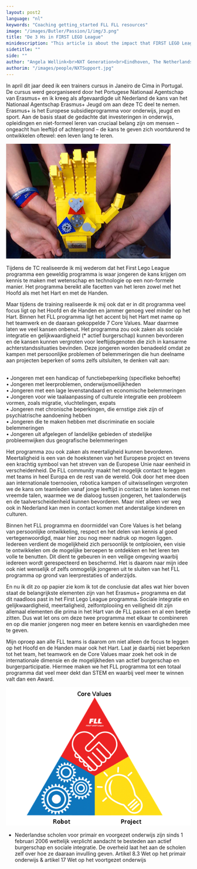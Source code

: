 ```yaml
---
layout: post2
language: "nl"
keywords: "Coaching getting_started FLL FLL resources"
image: "/images/Butler/Passion/1/img/3.png"
title: "De 3 Hs in FIRST LEGO League"
minidescription: "This article is about the impact that FIRST LEGO League can have on a team if you look beyond the awards and STEM, and embrace its international dimension and its possibilities for active citizenship."
sidetitle: ""
side: ""
author: "Angela Wellink<br>NXT Generation<br>Eindhoven, The Netherlands"
authorim: "/images/people/NXTSupport.jpg"
---
```


In april dit jaar deed ik een trainers cursus in Janeiro de Cima in Portugal. De cursus werd georganiseerd door het Portugese Nationaal Agentschap van Erasmus+ en ik kreeg als afgevaardigde uit Nederland de kans van het Nationaal Agentschap Erasmus+ Jeugd om aan deze TC deel te nemen. 
Erasmus+ is het Europese subsidieprogramma voor onderwijs, jeugd en sport. Aan de basis staat de gedachte dat investeringen in onderwijs, opleidingen en niet-formeel leren van cruciaal belang zijn om mensen – ongeacht hun leeftijd of achtergrond – de kans te geven zich voortdurend te ontwikkelen oftewel: een leven lang te leren.

![](/images/coachcorner/trophy.png)

Tijdens de TC realiseerde ik mij wederom dat het First Lego League programma een geweldig programma  is waar jongeren de kans krijgen om kennis te maken met wetenschap en technologie op een non-formele manier. Het programma bereikt alle facetten van het leren zowel met het Hoofd als met het Hart en met de Handen.

Maar tijdens de training realiseerde ik mij ook dat er in dit programma veel focus ligt op het Hoofd en de Handen en jammer genoeg veel minder op  het Hart. Binnen het FLL programma ligt het accent bij het Hart met name op het teamwerk en de daaraan gekoppelde 7 Core Values. Maar daarmee laten we veel kansen onbenut. Het programma zou ook zaken als sociale integratie en gelijkwaardigheid (* actief burgerschap) kunnen bevorderen en de kansen kunnen vergroten voor leeftijdsgenoten die zich in kansarme achterstandssituaties bevinden. Deze jongeren worden benadeeld omdat ze kampen met persoonlijke problemen of belemmeringen die hun deelname aan projecten beperken of soms zelfs uitsluiten,  te denken valt aan:
 <br> <br>

•	Jongeren met een handicap of functiebeperking (specifieke behoefte) <br>
•	Jongeren met leerproblemen, onderwijsmoeilijkheden <br>
•	Jongeren met een lage levenstandaard en economische belemmeringen <br>
•	Jongeren voor wie taalaanpassing of culturele integratie een probleem vormen, zoals migratie, vluchtelingen, expats <br>
•	Jongeren met chronische beperkingen,  die ernstige ziek zijn of psychiatrische aandoening hebben <br>
•	Jongeren die te maken hebben met discriminatie en sociale belemmeringen <br>
•	Jongeren uit afgelegen of landelijke gebieden of stedelijke probleemwijken dus geografische belemmeringen <br>
 
Het programma zou ook zaken als meertaligheid kunnen bevorderen. 
Meertaligheid is een van de hoekstenen van het Europese project en tevens een krachtig symbool van het streven van de Europese Unie naar eenheid in verscheidenheid. De FLL community maakt het mogelijk contact te leggen met teams in heel Europa en de rest van de wereld. Ook door het  mee doen aan internationale toernooien, robotica kampen of uitwisselingen vergroten we de kans om teamleden vanaf jonge leeftijd in contact te laten komen met vreemde talen, waarmee we de dialoog tussen jongeren, het taalonderwijs en de  taalverscheidenheid kunnen bevorderen. Maar niet alleen ver weg ook in Nederland kan men in contact komen met anderstalige kinderen en culturen.

Binnen het FLL programma en doormiddel van Core Values is het belang van persoonlijke ontwikkeling, respect en het delen van kennis al goed vertegenwoordigd, maar hier zou nog meer nadruk op mogen liggen. Iedereen verdient de mogelijkheid zich persoonlijk te ontplooien, een visie te ontwikkelen om de mogelijke beroepen te ontdekken en het leren  ten volle te benutten. Dit dient te gebeuren in een veilige omgeving waarbij iedereen wordt gerespecteerd en beschermd. Het is daarom naar mijn idee ook niet wenselijk of zelfs onmogelijk jongeren uit te sluiten van het FLL programma op grond van leerprestaties of anderzijds.

En nu ik dit zo op papier zie kom ik tot de conclusie dat alles wat hier boven staat de belangrijkste elementen zijn van het Erasmus+ programma en dat dit naadloos past in het First Lego League programma. Sociale integratie en gelijkwaardigheid, meertaligheid, zelfontplooiing en veiligheid dit zijn allemaal elementen die prima in het Hart van de FLL passen en al een beetje zitten. Dus wat let ons om deze twee programma met elkaar te combineren en op die manier jongeren nog meer en betere kennis en vaardigheden mee te geven.

Mijn oproep aan alle FLL teams is daarom  om niet alleen de focus te leggen op het Hoofd en de Handen maar ook het Hart. Laat je daarbij niet beperken tot het team, het teamwork en de Core Values maar zoek het ook in de internationale dimensie en de mogelijkheden van actief burgerschap en burgerparticipatie. Hiermee maken we het FLL programma tot een totaal programma dat veel meer dekt dan STEM en waarbij veel meer te winnen valt dan een Award.


![](/images/coachcorner/FLLlogo.png)

* Nederlandse scholen voor primair en voorgezet onderwijs zijn sinds 1 februari 2006 wettelijk verplicht aandacht te besteden aan actief burgerschap en sociale integratie. De overheid laat het aan de scholen zelf over hoe ze daaraan invulling geven.
Artikel 8.3 Wet op het primair onderwijs & artikel 17 Wet op het voortgezet onderwijs






